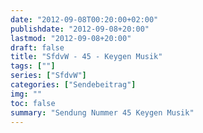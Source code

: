 ```yaml
---
date: "2012-09-08T00:20:00+02:00"
publishdate: "2012-09-08+20:00"
lastmod: "2012-09-08+20:00"
draft: false
title: "SfdvW - 45 - Keygen Musik"
tags: [""]
series: ["SfdvW"]
categories: ["Sendebeitrag"]
img: ""
toc: false
summary: "Sendung Nummer 45 Keygen Musik"
---
```


<div id="example"></div>
<script src="https://cdn.podlove.org/web-player/embed.js"></script>

<script>
  podlovePlayer('#example', '/blog/sfdvw45.json');
</script>
